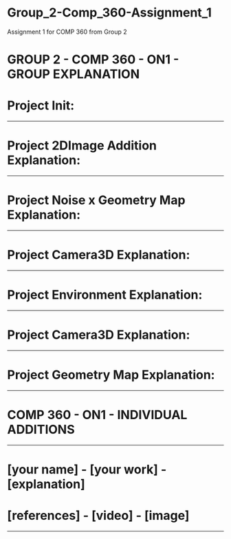 # Group_2-Comp_360-Assignment_1
Assignment 1 for COMP 360 from Group 2

# GROUP 2 - COMP 360 - ON1 - GROUP EXPLANATION
# Project Init:

---------------------------------------------------------
# Project 2DImage Addition Explanation:

---------------------------------------------------------
# Project Noise x Geometry Map Explanation:

---------------------------------------------------------
# Project Camera3D Explanation:

---------------------------------------------------------
# Project Environment Explanation:

---------------------------------------------------------
# Project Camera3D Explanation:

---------------------------------------------------------
# Project Geometry Map Explanation:

---------------------------------------------------------


# COMP 360 - ON1 - INDIVIDUAL ADDITIONS
--------------------------------------------------------

# [your name] - [your work] - [explanation]
# [references] - [video] - [image]

--------------------------------------------------------
